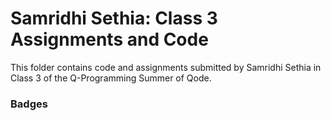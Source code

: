 # Samridhi Sethia: Class 3 Assignments and Code
This folder contains code and assignments submitted by Samridhi Sethia in Class 3 of the Q-Programming Summer of Qode.
### Badges